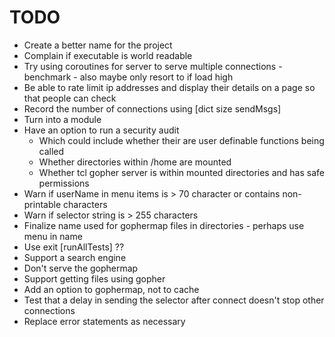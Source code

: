 # TODO

* Create a better name for the project
* Complain if executable is world readable
* Try using coroutines for server to serve multiple connections - benchmark - also maybe only resort to if load high
* Be able to rate limit ip addresses and display their details on a page
  so that people can check
* Record the number of connections using [dict size sendMsgs]
* Turn into a module
* Have an option to run a security audit
  - Which could include whether their are user definable functions being called
  - Whether directories within /home are mounted
  - Whether tcl gopher server is within mounted directories and has safe permissions
* Warn if userName in menu items is > 70 character or contains non-printable characters
* Warn if selector string is > 255 characters
* Finalize name used for gophermap files in directories - perhaps use menu in name
* Use exit [runAllTests] ??
* Support a search engine
* Don't serve the gophermap
* Support getting files using gopher
* Add an option to gophermap, not to cache
* Test that a delay in sending the selector after connect doesn't stop other connections
* Replace error statements as necessary
